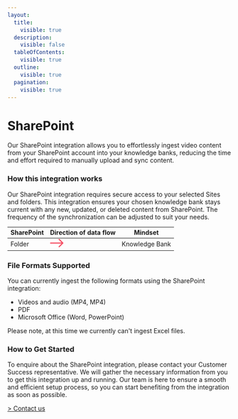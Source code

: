 ```yaml
---
layout:
  title:
    visible: true
  description:
    visible: false
  tableOfContents:
    visible: true
  outline:
    visible: true
  pagination:
    visible: true
---
```


# SharePoint

Our SharePoint integration allows you to effortlessly ingest video content from your SharePoint account into your knowledge banks, reducing the time and effort required to manually upload and sync content.

### How this integration works

Our SharePoint integration requires secure access to your selected Sites and folders. This integration ensures your chosen knowledge bank stays current with any new, updated, or deleted content from SharePoint. The frequency of the synchronization can be adjusted to suit your needs.



| SharePoint | Direction of data flow                                                                      | Mindset        |
| ---------- | ------------------------------------------------------------------------------------------- | -------------- |
| Folder     | <img src="../../.gitbook/assets/arrow - left to right (2).png" alt="" data-size="original"> | Knowledge Bank |

### File Formats Supported

You can currently ingest the following formats using the SharePoint integration:

* Videos and audio (MP4, MP4)
* PDF
* Microsoft Office (Word, PowerPoint)

Please note, at this time we currently can't ingest Excel files.

### How to Get Started

To enquire about the SharePoint integration, please contact your Customer Success representative. We will gather the necessary information from you to get this integration up and running. Our team is here to ensure a smooth and efficient setup process, so you can start benefiting from the integration as soon as possible.

[> Contact us](https://mindset-ai.atlassian.net/servicedesk/customer/portal/1/group/10/create/41)

